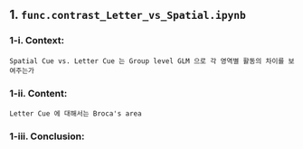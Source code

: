 ## 1. `func.contrast_Letter_vs_Spatial.ipynb`
### 1-i. Context:
	Spatial Cue vs. Letter Cue 는 Group level GLM 으로 각 영역별 활동의 차이를 보여주는가
### 1-ii. Content:
	Letter Cue 에 대해서는 Broca's area
### 1-iii. Conclusion:
	
